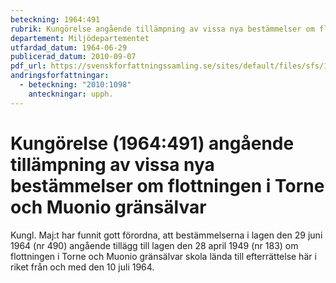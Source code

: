 ```yaml
---
beteckning: 1964:491
rubrik: Kungörelse angående tillämpning av vissa nya bestämmelser om flottningen i Torne och Muonio gränsälvar
departement: Miljödepartementet
utfardad_datum: 1964-06-29
publicerad_datum: 2010-09-07
pdf_url: https://svenskforfattningssamling.se/sites/default/files/sfs/1964-06/SFS1964-491.pdf
andringsforfattningar:
  - beteckning: "2010:1098"
    anteckningar: upph.
---
```


# Kungörelse (1964:491) angående tillämpning av vissa nya bestämmelser om flottningen i Torne och Muonio gränsälvar

Kungl. Maj:t har funnit gott förordna, att bestämmelserna i lagen den 29 juni 1964 (nr 490) angående tillägg till lagen den 28 april 1949 (nr 183) om flottningen i Torne och Muonio gränsälvar skola lända till efterrättelse här i riket från och med den 10 juli 1964.